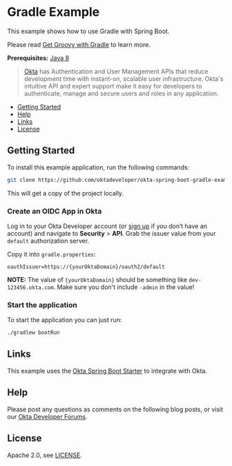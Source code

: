 # Gradle Example

This example shows how to use Gradle with Spring Boot.

Please read [Get Groovy with Gradle](https://developer.okta.com/blog/2019/09/03/gradle-tutorial) to learn more.

**Prerequisites:** [Java 8](https://adoptopenjdk.net)

> [Okta](https://developer.okta.com/) has Authentication and User Management APIs that reduce development time with instant-on, scalable user infrastructure. Okta's intuitive API and expert support make it easy for developers to authenticate, manage and secure users and roles in any application.

* [Getting Started](#getting-started)
* [Help](#help)
* [Links](#links)
* [License](#license)

## Getting Started

To install this example application, run the following commands:

```bash
git clone https://github.com/oktadeveloper/okta-spring-boot-gradle-example.git
```

This will get a copy of the project locally. 

### Create an OIDC App in Okta

Log in to your Okta Developer account (or [sign up](https://developer.okta.com/signup/) if you don’t have an account) and navigate to **Security** > **API**. Grab the issuer value from your `default` authorization server.

Copy it into `gradle.properties`:

```properties
oauthIssuer=https://{yourOktaDomain}/oauth2/default  
```

**NOTE:** The value of `{yourOktaDomain}` should be something like `dev-123456.okta.com`. Make sure you don't include `-admin` in the value!

### Start the application

To start the application you can just run:

```bash
./gradlew bootRun
```

## Links

This example uses the [Okta Spring Boot Starter](https://github.com/okta/okta-spring-boot) to integrate with Okta.

## Help

Please post any questions as comments on the following blog posts, or visit our [Okta Developer Forums](https://devforum.okta.com/).

## License

Apache 2.0, see [LICENSE](LICENSE).
